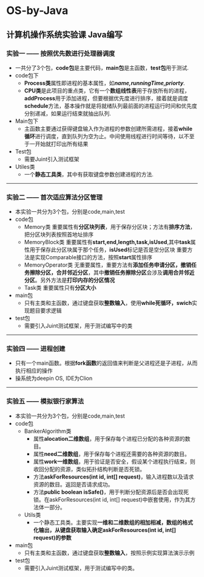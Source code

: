 # OS-by-Java
## 计算机操作系统实验课 Java编写

### 实验一 —— 按照优先数进行处理器调度
  * 一共分了3个包，**code包**是主要代码，**main包**是主函数，**test包**用于测试.
  * code包下
      * **Process类**属性即进程的基本属性，如***name,runningTime,priorty***.
      * **CPU类**是此项目的重点类，它有一个**数组线性表**用于存放所有的进程，**addProcess**用于添加进程，但要根据优先度进行排序，接着就是调度**schedule**方法，基本操作就是将就绪队列最前面的进程运行时间和优先度分别递减，如果运行结束就抽出队列.
  * Main包下
      * 主函数主要通过获得键盘输入作为进程的参数创建所需进程，接着**while循环**进行调度，直到队列为空为止。中间使用线程进行时间等待，以不至于一开始就打印出所有结果
  * Test包
      * 需要Juint引入测试框架
  * Utiles类
      * 一个**静态工具类**，其中有获取键盘参数创建进程的方法.
******************************************************
### 实验二 —— 首次适应算法分区管理
  * 本实验一共分为3个包，分别是code,main,test
  * code包
      * Memory类 重要属性有**分区块列表**，用于保存分区块；方法有**排序方法**，把分区块列表按照首地址排序
      * MemoryBlock类 重要属性有**start,end,length,task,isUsed**,其中**task**属性用于保存此分区块属于那个任务，**isUsed**标记是否是空分区块
    重要方法是实现Comparable接口的方法，按照**start**属性排序
      * MemoryOperator类 无重要属性，重要方法有**添加任务申请分区，撤销任务擦除分区，合并邻近分区**，其中**撤销任务擦除分区**会涉及**调用合并邻近分区**。另外方法是**打印内存的分区情况**
      * Task类 重要属性只有**分区大小**
   * main包 
      * 只有主类和主函数，通过键盘获取**整数输入**，使用**while死循环，swich**实现题目要求逻辑
   * test包 
      * 需要引入Juint测试框架，用于测试编写中的类
**************************************
### 实验四 —— 进程创建
   * 只有一个main函数。根据**fork函数**的返回值来判断是父进程还是子进程，从而执行相应的操作
   * 操系统为deepin OS, IDE为Clion
******************************************************
### 实验五 —— 模拟银行家算法
  * 本实验一共分为3个包，分别是code,main,test
  * code包
      * BankerAlgorithm类 
          * 属性**alocation二维数组**，用于保存每个进程已分配的各种资源的数目。
          * 属性**need二维数组**，用于保存每个进程还需要的各种资源的数目。
          * 属性**work一维数组**，用于验证是否安全，假设某个进程执行结束，则收回分配的资源，类似拓扑结构判断是否死锁。
          * 方法**askForResources(int id, int[] request)**，输入进程数以及请求资源的数目。返回是否请求成功。
          * 方法**public boolean isSafe()**，用于判断分配资源后是否会出现死锁。在askForResources(int id, int[] request)中嵌套使用，作为其方法体一部分。
      * Utils类 
          * 一个静态工具类。主要实现**一维和二维数组的相加相减，数组的格式化输出，从键盘获取输入确定askForResources(int id, int[] request)的参数**
   * main包 
      * 只有主类和主函数，通过键盘获取**整数输入**，按照示例实现算法演示示例
   * test包 
      * 需要引入Juint测试框架，用于测试编写中的类。


